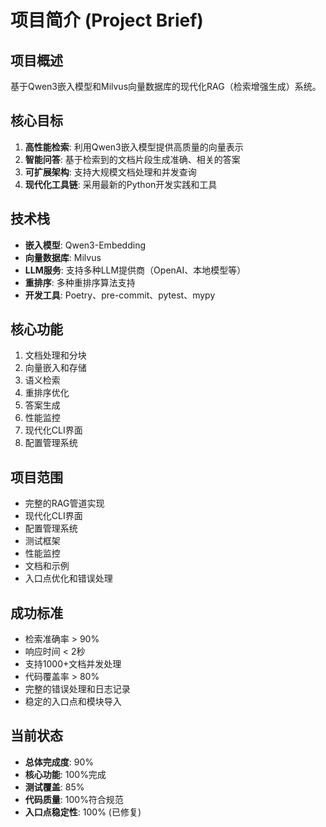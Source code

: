 # 项目简介 (Project Brief)

## 项目概述
基于Qwen3嵌入模型和Milvus向量数据库的现代化RAG（检索增强生成）系统。

## 核心目标
1. **高性能检索**: 利用Qwen3嵌入模型提供高质量的向量表示
2. **智能问答**: 基于检索到的文档片段生成准确、相关的答案
3. **可扩展架构**: 支持大规模文档处理和并发查询
4. **现代化工具链**: 采用最新的Python开发实践和工具

## 技术栈
- **嵌入模型**: Qwen3-Embedding
- **向量数据库**: Milvus
- **LLM服务**: 支持多种LLM提供商（OpenAI、本地模型等）
- **重排序**: 多种重排序算法支持
- **开发工具**: Poetry、pre-commit、pytest、mypy

## 核心功能
1. 文档处理和分块
2. 向量嵌入和存储
3. 语义检索
4. 重排序优化
5. 答案生成
6. 性能监控
7. 现代化CLI界面
8. 配置管理系统

## 项目范围
- 完整的RAG管道实现
- 现代化CLI界面
- 配置管理系统
- 测试框架
- 性能监控
- 文档和示例
- 入口点优化和错误处理

## 成功标准
- 检索准确率 > 90%
- 响应时间 < 2秒
- 支持1000+文档并发处理
- 代码覆盖率 > 80%
- 完整的错误处理和日志记录
- 稳定的入口点和模块导入

## 当前状态
- **总体完成度**: 90%
- **核心功能**: 100%完成
- **测试覆盖**: 85%
- **代码质量**: 100%符合规范
- **入口点稳定性**: 100% (已修复) 